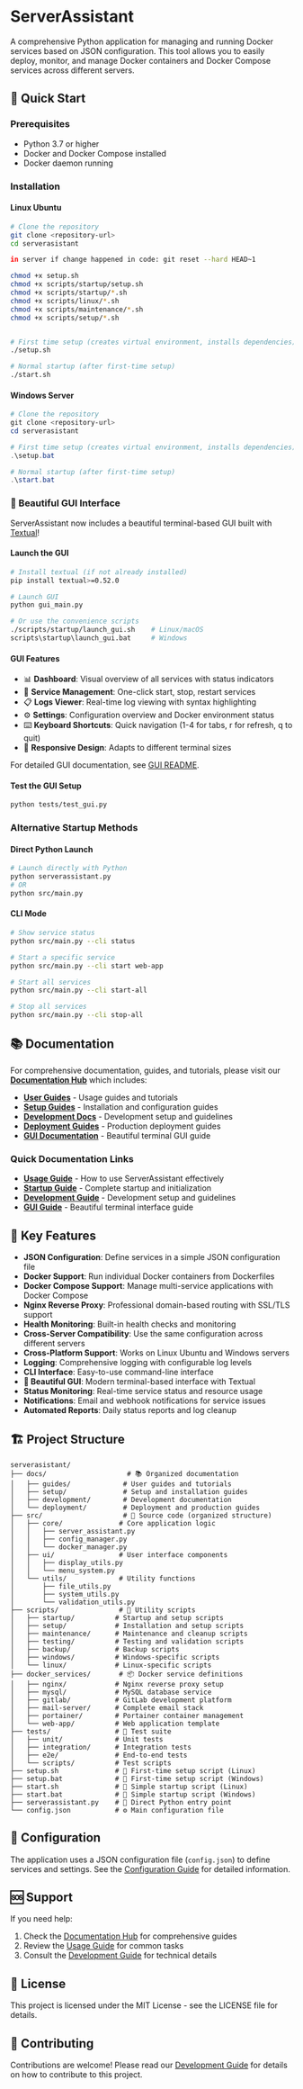# ServerAssistant

A comprehensive Python application for managing and running Docker services based on JSON configuration. This tool allows you to easily deploy, monitor, and manage Docker containers and Docker Compose services across different servers.

## 🚀 Quick Start

### Prerequisites
- Python 3.7 or higher
- Docker and Docker Compose installed
- Docker daemon running

### Installation

#### Linux Ubuntu
```bash
# Clone the repository
git clone <repository-url>
cd serverasistant

in server if change happened in code: git reset --hard HEAD~1

chmod +x setup.sh
chmod +x scripts/startup/setup.sh
chmod +x scripts/startup/*.sh
chmod +x scripts/linux/*.sh
chmod +x scripts/maintenance/*.sh
chmod +x scripts/setup/*.sh


# First time setup (creates virtual environment, installs dependencies)
./setup.sh

# Normal startup (after first-time setup)
./start.sh
```

#### Windows Server
```powershell
# Clone the repository
git clone <repository-url>
cd serverasistant

# First time setup (creates virtual environment, installs dependencies)
.\setup.bat

# Normal startup (after first-time setup)
.\start.bat
```

### 🎨 Beautiful GUI Interface

ServerAssistant now includes a beautiful terminal-based GUI built with [Textual](https://textual.textualize.io/)!

#### Launch the GUI

```bash
# Install textual (if not already installed)
pip install textual>=0.52.0

# Launch GUI
python gui_main.py

# Or use the convenience scripts
./scripts/startup/launch_gui.sh    # Linux/macOS
scripts\startup\launch_gui.bat     # Windows
```

#### GUI Features
- 📊 **Dashboard**: Visual overview of all services with status indicators
- 🔧 **Service Management**: One-click start, stop, restart services
- 📋 **Logs Viewer**: Real-time log viewing with syntax highlighting
- ⚙️ **Settings**: Configuration overview and Docker environment status
- ⌨️ **Keyboard Shortcuts**: Quick navigation (1-4 for tabs, r for refresh, q to quit)
- 📱 **Responsive Design**: Adapts to different terminal sizes

For detailed GUI documentation, see [GUI README](docs/GUI_README.md).

#### Test the GUI Setup
```bash
python tests/test_gui.py
```

### Alternative Startup Methods

#### Direct Python Launch
```bash
# Launch directly with Python
python serverassistant.py
# OR
python src/main.py
```

#### CLI Mode
```bash
# Show service status
python src/main.py --cli status

# Start a specific service
python src/main.py --cli start web-app

# Start all services
python src/main.py --cli start-all

# Stop all services
python src/main.py --cli stop-all
```

## 📚 Documentation

For comprehensive documentation, guides, and tutorials, please visit our **[Documentation Hub](docs/index.md)** which includes:

- **[User Guides](docs/guides/)** - Usage guides and tutorials
- **[Setup Guides](docs/setup/)** - Installation and configuration guides  
- **[Development Docs](docs/development/)** - Development setup and guidelines
- **[Deployment Guides](docs/deployment/)** - Production deployment guides
- **[GUI Documentation](docs/GUI_README.md)** - Beautiful terminal GUI guide

### Quick Documentation Links
- **[Usage Guide](docs/guides/usage-guide.md)** - How to use ServerAssistant effectively
- **[Startup Guide](docs/setup/startup-guide.md)** - Complete startup and initialization
- **[Development Guide](docs/development/development-guide.md)** - Development setup and guidelines
- **[GUI Guide](docs/GUI_README.md)** - Beautiful terminal interface guide

## 🎯 Key Features

- **JSON Configuration**: Define services in a simple JSON configuration file
- **Docker Support**: Run individual Docker containers from Dockerfiles
- **Docker Compose Support**: Manage multi-service applications with Docker Compose
- **Nginx Reverse Proxy**: Professional domain-based routing with SSL/TLS support
- **Health Monitoring**: Built-in health checks and monitoring
- **Cross-Server Compatibility**: Use the same configuration across different servers
- **Cross-Platform Support**: Works on Linux Ubuntu and Windows servers
- **Logging**: Comprehensive logging with configurable log levels
- **CLI Interface**: Easy-to-use command-line interface
- **🎨 Beautiful GUI**: Modern terminal-based interface with Textual
- **Status Monitoring**: Real-time service status and resource usage
- **Notifications**: Email and webhook notifications for service issues
- **Automated Reports**: Daily status reports and log cleanup

## 🏗️ Project Structure

```
serverasistant/
├── docs/                    # 📚 Organized documentation
│   ├── guides/             # User guides and tutorials
│   ├── setup/              # Setup and installation guides
│   ├── development/        # Development documentation
│   └── deployment/         # Deployment and production guides
├── src/                    # 🐍 Source code (organized structure)
│   ├── core/              # Core application logic
│   │   ├── server_assistant.py
│   │   ├── config_manager.py
│   │   └── docker_manager.py
│   ├── ui/                # User interface components
│   │   ├── display_utils.py
│   │   └── menu_system.py
│   └── utils/             # Utility functions
│       ├── file_utils.py
│       ├── system_utils.py
│       └── validation_utils.py
├── scripts/               # 🔧 Utility scripts
│   ├── startup/          # Startup and setup scripts
│   ├── setup/            # Installation and setup scripts
│   ├── maintenance/      # Maintenance and cleanup scripts
│   ├── testing/          # Testing and validation scripts
│   ├── backup/           # Backup scripts
│   ├── windows/          # Windows-specific scripts
│   └── linux/            # Linux-specific scripts
├── docker_services/       # 📦 Docker service definitions
│   ├── nginx/            # Nginx reverse proxy setup
│   ├── mysql/            # MySQL database service
│   ├── gitlab/           # GitLab development platform
│   ├── mail-server/      # Complete email stack
│   ├── portainer/        # Portainer container management
│   └── web-app/          # Web application template
├── tests/                # 🧪 Test suite
│   ├── unit/             # Unit tests
│   ├── integration/      # Integration tests
│   ├── e2e/              # End-to-end tests
│   └── scripts/          # Test scripts
├── setup.sh              # 🔧 First-time setup script (Linux)
├── setup.bat             # 🔧 First-time setup script (Windows)
├── start.sh              # 🚀 Simple startup script (Linux)
├── start.bat             # 🚀 Simple startup script (Windows)
├── serverassistant.py    # 🐍 Direct Python entry point
└── config.json           # ⚙️ Main configuration file
```

## 🔧 Configuration

The application uses a JSON configuration file (`config.json`) to define services and settings. See the [Configuration Guide](docs/setup/startup-guide.md#configuration) for detailed information.

## 🆘 Support

If you need help:
1. Check the [Documentation Hub](docs/index.md) for comprehensive guides
2. Review the [Usage Guide](docs/guides/usage-guide.md) for common tasks
3. Consult the [Development Guide](docs/development/development-guide.md) for technical details

## 📄 License

This project is licensed under the MIT License - see the LICENSE file for details.

## 🤝 Contributing

Contributions are welcome! Please read our [Development Guide](docs/development/development-guide.md) for details on how to contribute to this project. 